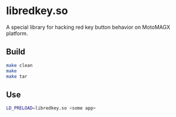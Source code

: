 libredkey.so
============

A special library for hacking red key button behavior on MotoMAGX platform.

## Build

```bash
make clean
make
make tar
```

## Use

```bash
LD_PRELOAD=libredkey.so <some app>
```
